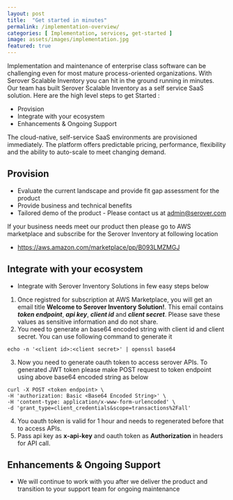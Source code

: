 ```yaml
---
layout: post
title:  "Get started in minutes"
permalink: /implementation-overview/
categories: [ Implementation, services, get-started ]
image: assets/images/implementation.jpg
featured: true
---
```


Implementation and maintenance of enterprise class software can be challenging even for most mature process-oriented organizations. With Serover Scalable Inventory you can hit in the ground running in minutes. Our team has built Serover Scalable Inventory as a self service SaaS solution. Here are the high level steps to get Started :

* Provision
* Integrate with your ecosystem
* Enhancements & Ongoing Support

The cloud-native, self-service SaaS environments are provisioned immediately. The platform offers predictable pricing, performance, flexibility and the ability to auto-scale to meet changing demand.

## Provision
+ Evaluate the current landscape and provide fit gap assessment for the product
+ Provide business and technical benefits
+ Tailored demo of the product - Please contact us at admin@serover.com

If your business needs meet our product then please go to AWS marketplace and subscribe for the Serover Inventory at following location
- https://aws.amazon.com/marketplace/pp/B093LMZMGJ


## Integrate with your ecosystem
+ Integrate with Serover Inventory Solutions in few easy steps below

1. Once registred for subscription at AWS Marketplace, you will get an email title __Welcome to Serover Inventory Solution!__. This email contains *__token endpoint__*, *__api key__*, *__client id__* and *__client secret__*. Please save these values as sensitive information and do not share.
2. You need to generate an base64 encoded string with client id and client secret. You can use following command to generate it

```
echo -n '<client id>:<client secret>' | openssl base64
``` 
3. Now you need to generate oauth token to access serover APIs. To generated JWT token please make POST request to token endpoint using above base64 encoded string as below 

```
curl -X POST <token endpoint> \
-H 'authorization: Basic <Base64 Encoded String>' \
-H 'content-type: application/x-www-form-urlencoded' \
-d 'grant_type=client_credentials&scope=transactions%2Fall'
```

4. You oauth token is valid for 1 hour and needs to regenerated before that to access APIs. 
5. Pass api key as __x-api-key__ and oauth token as __Authorization__ in headers for API call.

## Enhancements & Ongoing Support
+ We will continue to work with you after we deliver the product and transition to your support team for ongoing maintenance
